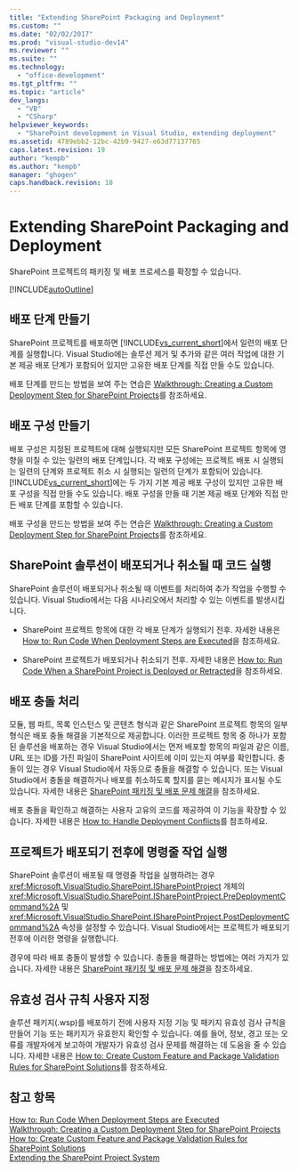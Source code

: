 ```yaml
---
title: "Extending SharePoint Packaging and Deployment"
ms.custom: ""
ms.date: "02/02/2017"
ms.prod: "visual-studio-dev14"
ms.reviewer: ""
ms.suite: ""
ms.technology: 
  - "office-development"
ms.tgt_pltfrm: ""
ms.topic: "article"
dev_langs: 
  - "VB"
  - "CSharp"
helpviewer_keywords: 
  - "SharePoint development in Visual Studio, extending deployment"
ms.assetid: 4789ebb2-12bc-42b9-9427-e63d77137765
caps.latest.revision: 19
author: "kempb"
ms.author: "kempb"
manager: "ghogen"
caps.handback.revision: 18
---
```

# Extending SharePoint Packaging and Deployment
  SharePoint 프로젝트의 패키징 및 배포 프로세스를 확장할 수 있습니다.  
  
 [!INCLUDE[autoOutline](../Token/autoOutline_md.md)]  
  
##  <a name="creating_deployment_steps"></a> 배포 단계 만들기  
 SharePoint 프로젝트를 배포하면 [!INCLUDE[vs_current_short](../sharepoint/includes/vs-current-short-md.md)]에서 일련의 배포 단계를 실행합니다.  Visual Studio에는 솔루션 제거 및 추가와 같은 여러 작업에 대한 기본 제공 배포 단계가 포함되어 있지만  고유한 배포 단계를 직접 만들 수도 있습니다.  
  
 배포 단계를 만드는 방법을 보여 주는 연습은 [Walkthrough: Creating a Custom Deployment Step for SharePoint Projects](../sharepoint/walkthrough-creating-a-custom-deployment-step-for-sharepoint-projects.md)를 참조하세요.  
  
##  <a name="creating_deployment_configurations"></a> 배포 구성 만들기  
 배포 구성은 지정된 프로젝트에 대해 실행되지만 모든 SharePoint 프로젝트 항목에 영향을 미칠 수 있는 일련의 배포 단계입니다.  각 배포 구성에는 프로젝트 배포 시 실행되는 일련의 단계와 프로젝트 취소 시 실행되는 일련의 단계가 포함되어 있습니다.  [!INCLUDE[vs_current_short](../sharepoint/includes/vs-current-short-md.md)]에는 두 가지 기본 제공 배포 구성이 있지만 고유한 배포 구성을 직접 만들 수도 있습니다.  배포 구성을 만들 때 기본 제공 배포 단계와 직접 만든 배포 단계를 포함할 수 있습니다.  
  
 배포 구성을 만드는 방법을 보여 주는 연습은 [Walkthrough: Creating a Custom Deployment Step for SharePoint Projects](../sharepoint/walkthrough-creating-a-custom-deployment-step-for-sharepoint-projects.md)를 참조하세요.  
  
##  <a name="run_code_before_and_after_each_deployment_step"></a> SharePoint 솔루션이 배포되거나 취소될 때 코드 실행  
 SharePoint 솔루션이 배포되거나 취소될 때 이벤트를 처리하여 추가 작업을 수행할 수 있습니다.  Visual Studio에서는 다음 시나리오에서 처리할 수 있는 이벤트를 발생시킵니다.  
  
-   SharePoint 프로젝트 항목에 대한 각 배포 단계가 실행되기 전후.  자세한 내용은 [How to: Run Code When Deployment Steps are Executed](../sharepoint/how-to-run-code-when-deployment-steps-are-executed.md)을 참조하세요.  
  
-   SharePoint 프로젝트가 배포되거나 취소되기 전후.  자세한 내용은 [How to: Run Code When a SharePoint Project is Deployed or Retracted](../sharepoint/how-to-run-code-when-a-sharepoint-project-is-deployed-or-retracted.md)을 참조하세요.  
  
##  <a name="deployment_conflicts"></a> 배포 충돌 처리  
 모듈, 웹 파트, 목록 인스턴스 및 콘텐츠 형식과 같은 SharePoint 프로젝트 항목의 일부 형식은 배포 충돌 해결을 기본적으로 제공합니다.  이러한 프로젝트 항목 중 하나가 포함된 솔루션을 배포하는 경우 Visual Studio에서는 먼저 배포할 항목의 파일과 같은 이름, URL 또는 ID를 가진 파일이 SharePoint 사이트에 이미 있는지 여부를 확인합니다.  충돌이 있는 경우 Visual Studio에서 자동으로 충돌을 해결할 수 있습니다. 또는 Visual Studio에서 충돌을 해결하거나 배포를 취소하도록 할지를 묻는 메시지가 표시될 수도 있습니다.  자세한 내용은 [SharePoint 패키징 및 배포 문제 해결](../sharepoint/troubleshooting-sharepoint-packaging-and-deployment.md)을 참조하세요.  
  
 배포 충돌을 확인하고 해결하는 사용자 고유의 코드를 제공하여 이 기능을 확장할 수 있습니다.  자세한 내용은 [How to: Handle Deployment Conflicts](../sharepoint/how-to-handle-deployment-conflicts.md)를 참조하세요.  
  
##  <a name="run_command_line_operations_before_or_after_a_project_is_deployed"></a> 프로젝트가 배포되기 전후에 명령줄 작업 실행  
 SharePoint 솔루션이 배포될 때 명령줄 작업을 실행하려는 경우 <xref:Microsoft.VisualStudio.SharePoint.ISharePointProject> 개체의 <xref:Microsoft.VisualStudio.SharePoint.ISharePointProject.PreDeploymentCommand%2A> 및 <xref:Microsoft.VisualStudio.SharePoint.ISharePointProject.PostDeploymentCommand%2A> 속성을 설정할 수 있습니다.  Visual Studio에서는 프로젝트가 배포되기 전후에 이러한 명령을 실행합니다.  
  
 경우에 따라 배포 충돌이 발생할 수 있습니다.  충돌을 해결하는 방법에는 여러 가지가 있습니다.  자세한 내용은 [SharePoint 패키징 및 배포 문제 해결](../sharepoint/troubleshooting-sharepoint-packaging-and-deployment.md)을 참조하세요.  
  
##  <a name="customizing_validation_rules"></a> 유효성 검사 규칙 사용자 지정  
 솔루션 패키지\(.wsp\)를 배포하기 전에 사용자 지정 기능 및 패키지 유효성 검사 규칙을 만들어 기능 또는 패키지가 유효한지 확인할 수 있습니다.  예를 들어, 정보, 경고 또는 오류를 개발자에게 보고하여 개발자가 유효성 검사 문제를 해결하는 데 도움을 줄 수 있습니다.  자세한 내용은 [How to: Create Custom Feature and Package Validation Rules for SharePoint Solutions](../sharepoint/how-to-create-custom-feature-and-package-validation-rules-for-sharepoint-solutions.md)를 참조하세요.  
  
## 참고 항목  
 [How to: Run Code When Deployment Steps are Executed](../sharepoint/how-to-run-code-when-deployment-steps-are-executed.md)   
 [Walkthrough: Creating a Custom Deployment Step for SharePoint Projects](../sharepoint/walkthrough-creating-a-custom-deployment-step-for-sharepoint-projects.md)   
 [How to: Create Custom Feature and Package Validation Rules for SharePoint Solutions](../sharepoint/how-to-create-custom-feature-and-package-validation-rules-for-sharepoint-solutions.md)   
 [Extending the SharePoint Project System](../sharepoint/extending-the-sharepoint-project-system.md)  
  
  